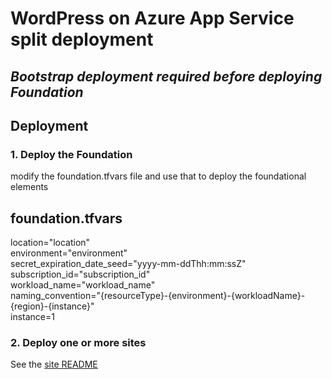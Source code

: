 # WordPress on Azure App Service split deployment

## *****Bootstrap deployment required before deploying Foundation*****

## Deployment

### 1. Deploy the Foundation

modify the foundation.tfvars file and use that to deploy the foundational elements

## foundation.tfvars

location="location"  
environment="environment"  
secret_expiration_date_seed="yyyy-mm-ddThh:mm:ssZ"  
subscription_id="subscription_id"  
workload_name="workload_name"  
naming_convention="{resourceType}-{environment}-{workloadName}-{region}-{instance}"  
instance=1  

### 2. Deploy one or more sites

See the [site README](./Site/README.md)
